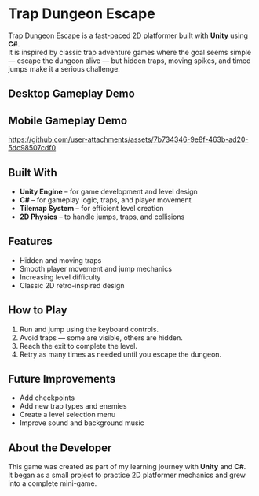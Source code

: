 # Trap Dungeon Escape

Trap Dungeon Escape is a fast-paced 2D platformer built with **Unity** using **C#**.  
It is inspired by classic trap adventure games where the goal seems simple — escape the dungeon alive — but hidden traps, moving spikes, and timed jumps make it a serious challenge.


## Desktop Gameplay Demo

## Mobile Gameplay Demo
https://github.com/user-attachments/assets/7b734346-9e8f-463b-ad20-5dc98507cdf0







## Built With

- **Unity Engine** – for game development and level design  
- **C#** – for gameplay logic, traps, and player movement  
- **Tilemap System** – for efficient level creation  
- **2D Physics** – to handle jumps, traps, and collisions  



## Features

- Hidden and moving traps  
- Smooth player movement and jump mechanics  
- Increasing level difficulty  
- Classic 2D retro-inspired design  



## How to Play

1. Run and jump using the keyboard controls.  
2. Avoid traps — some are visible, others are hidden.  
3. Reach the exit to complete the level.  
4. Retry as many times as needed until you escape the dungeon.  



## Future Improvements

- Add checkpoints  
- Add new trap types and enemies  
- Create a level selection menu  
- Improve sound and background music  



## About the Developer

This game was created as part of my learning journey with **Unity** and **C#**.  
It began as a small project to practice 2D platformer mechanics and grew into a complete mini-game.

